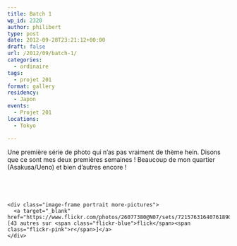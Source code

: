 ```yaml
---
title: Batch 1
wp_id: 2320
author: philibert
type: post
date: 2012-09-28T23:21:12+00:00
draft: false
url: /2012/09/batch-1/
categories:
  - ordinaire
tags:
  - projet 201
format: gallery
residency:
  - Japon
events:
  - Projet 201
locations:
  - Tokyo

---
```

Une première série de photo qui n&rsquo;as pas vraiment de thème hein. Disons que ce sont mes deux premières semaines ! Beaucoup de mon quartier (Asakusa/Ueno) et bien d&rsquo;autres encore !

<div class="gallery-container">
  <div class="gallery">
    <figure class="image-frame landscape"> <img src="{{< aws >}}/uploads/2012/09/IMG_2486-650x485.jpg" alt="" /> </figure> <figure class="image-frame landscape"> <img src="{{< aws >}}/uploads/2012/09/IMG_2498-650x485.jpg" alt="" /> </figure> <figure class="image-frame landscape"> <img src="{{< aws >}}/uploads/2012/09/IMG_7164-650x487.jpg" alt="" /> </figure> <figure class="image-frame landscape"> <img src="{{< aws >}}/uploads/2012/09/IMG_7131-650x487.jpg" alt="" /> </figure> 
    
    <div class="image-frame portrait more-pictures">
      <a target="_blank" href="https://www.flickr.com/photos/26077380@N07/sets/72157631640761890">[43 autres sur <span class="flickr-blue">flick</span><span class="flickr-pink">r</span>]</a>
    </div>
  </div>
</div>